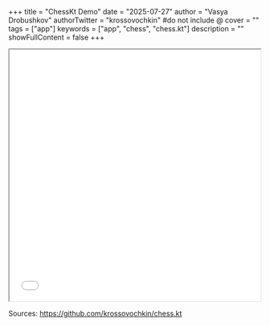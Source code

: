 +++
title = "ChessKt Demo"
date = "2025-07-27"
author = "Vasya Drobushkov"
authorTwitter = "krossovochkin" #do not include @
cover = ""
tags = ["app"]
keywords = ["app", "chess", "chess.kt"]
description = ""
showFullContent = false
+++

<iframe width="500px" height="500px" src="../../applications/chess.kt/index.html" style="margin: 0 auto; display: block; background-color: white;"></iframe>

Sources: https://github.com/krossovochkin/chess.kt
